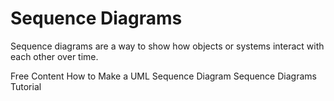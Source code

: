 # Sequence Diagrams

Sequence diagrams are a way to show how objects or systems interact with each other over time.

<ResourceGroupTitle>Free Content</ResourceGroupTitle>
<BadgeLink colorScheme='red' badgeText='Watch' href='https://www.youtube.com/watch?v=pCK6prSq8aw'>How to Make a UML Sequence Diagram</BadgeLink>
<BadgeLink colorScheme='red' badgeText='Watch' href='https://www.youtube.com/watch?v=cxG-qWthxt4&list=PLfoY2ARMh0hBthB9VqsQzogSouTjzkMHe&index=2'>Sequence Diagrams Tutorial</BadgeLink>
